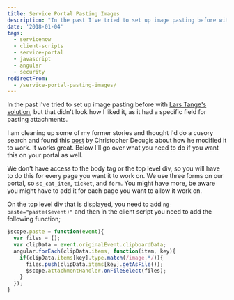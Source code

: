 ```yaml
---
title: Service Portal Pasting Images
description: "In the past I've tried to set up image pasting before with\_Lars Tange's solution, but that didn't look how I liked it, as it had a specific field for pasting..."
date: '2018-01-04'
tags:
  - servicenow
  - client-scripts
  - service-portal
  - javascript
  - angular
  - security
redirectFrom:
  - /service-portal-pasting-images/
---
```


<!--StartFragment-->

In the past I've tried to set up image pasting before with [Lars Tange's solution](https://share.servicenow.com/app.do#/detailV2/4fa0b76f137826001d2abbf18144b065/overview), but that didn't look how I liked it, as it had a specific field for pasting attachments.

I am cleaning up some of my former stories and thought I'd do a cusory search and found this [post](https://community.servicenow.com/message/1227642#1227642) by Christopher Decugis about how he modified it to work. It works great. Below I'll go over what you need to do if you want this on your portal as well.

We don't have access to the body tag or the top level div, so you will have to do this for every page you want it to work on. We use three forms on our portal, so `sc_cat_item`, `ticket`, and `form`. You might have more, be aware you might have to add it for each page you want to allow it work on.

On the top level div that is displayed, you need to add `ng-paste="paste($event)"` and then in the client script you need to add the following function;

<!--EndFragment-->

```javascript
$scope.paste = function(event){
  var files = [];
  var clipData = event.originalEvent.clipboardData;
  angular.forEach(clipData.items, function(item, key){
    if(clipData.items[key].type.match(/image.*/)){
      files.push(clipData.items[key].getAsFile());
      $scope.attachmentHandler.onFileSelect(files);
    }
  });
}
```